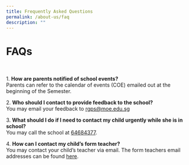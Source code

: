 ```yaml
---
title: Frequently Asked Questions
permalink: /about-us/faq
description: ""
---
```

# FAQs
<br>

1\. **How are parents notified of school events?**
<br>Parents can refer to the calendar of events (COE) emailed out at the beginning of the Semester.
<br>

2\.  **Who should I contact to provide feedback to the school?**
<br>You may email your feedback to [rgps@moe.edu.sg](mailto:rgps@moe.edu.sg)
<br>

3\. **What should I do if I need to contact my child urgently while she is in school?**
<br>You may call the school at [64684377](tel:+6564684377).
<br>

4\. **How can I contact my child’s form teacher?**
<br>You may contact your child’s teacher via email. The form teachers email addresses can be found [here](https://rafflesgirlspri.moe.edu.sg/staff/staff-list).